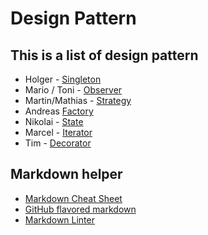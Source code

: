 # Design Pattern

## This is a list of design pattern

* Holger - [Singleton](singleton.md)
* Mario / Toni - [Observer](observer.md)
* Martin/Mathias - [Strategy](strategy.md)
* Andreas [Factory](factory.md)
* Nikolai - [State](state.md)
* Marcel - [Iterator](iterator.md)
* Tim - [Decorator](decorator.md)

## Markdown helper

* [Markdown Cheat Sheet](https://github.com/adam-p/markdown-here/wiki/Markdown-Cheatsheet)
* [GitHub flavored markdown](https://guides.github.com/features/mastering-markdown/)
* [Markdown Linter](https://dlaa.me/markdownlint/)
